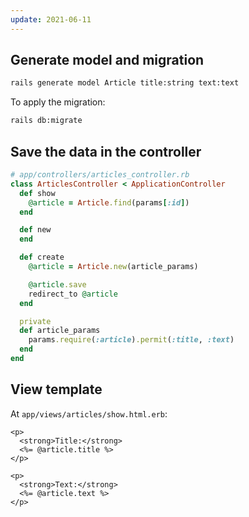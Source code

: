 ```yaml
---
update: 2021-06-11
---
```


## Generate model and migration

```bash
rails generate model Article title:string text:text
```

To apply the migration:

```bash
rails db:migrate
```

## Save the data in the controller

```ruby
# app/controllers/articles_controller.rb
class ArticlesController < ApplicationController
  def show
    @article = Article.find(params[:id])
  end

  def new
  end

  def create
    @article = Article.new(article_params)

    @article.save
    redirect_to @article
  end

  private
  def article_params
    params.require(:article).permit(:title, :text)
  end
end
```

## View template

At `app/views/articles/show.html.erb`:

```erb
<p>
  <strong>Title:</strong>
  <%= @article.title %>
</p>

<p>
  <strong>Text:</strong>
  <%= @article.text %>
</p>
```

